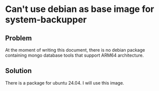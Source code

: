 # Can't use debian as base image for system-backupper

## Problem

At the moment of writing this document, there is no debian package containing mongo database tools that support ARM64 architecture.

## Solution

There is a package for ubuntu 24.04. I will use this image.
